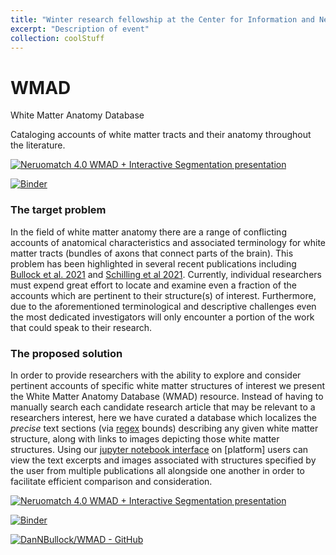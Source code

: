 ```yaml
---
title: "Winter research fellowship at the Center for Information and Neural Networks in Osaka, Japan"
excerpt: "Description of event"
collection: coolStuff
---
```


# WMAD
White Matter Anatomy Database

Cataloging accounts of white matter tracts and their anatomy throughout the literature.

[![Neruomatch 4.0 WMAD + Interactive Segmentation presentation](https://img.youtube.com/vi/FAV5HdVQ91c/0.jpg)](https://www.youtube.com/watch?v=FAV5HdVQ91c)

[![Binder](https://mybinder.org/badge_logo.svg)](https://mybinder.org/v2/gh/DanNBullock/WMAD/main?filepath=Notebooks%2FInteract_With_WMAD.ipynb)

### The target problem
In the field of white matter anatomy there are a range of conflicting accounts of anatomical characteristics and associated terminology for white matter tracts (bundles of axons that connect parts of the brain).  This problem has been highlighted in several recent publications including [Bullock et al. 2021](https://psyarxiv.com/fvk5r/) and [Schilling et al 2021](https://doi.org/10.1016/j.neuroimage.2021.118502).  Currently, individual researchers must expend great effort to locate and examine even a fraction of the accounts which are pertinent to their structure(s) of interest.  Furthermore, due to the aforementioned terminological and descriptive challenges even the most dedicated investigators will only encounter a portion of the work that could speak to their research.

### The proposed solution
In order to provide researchers with the ability to explore and consider pertinent accounts of specific white matter structures of interest we present the White Matter Anatomy Database (WMAD) resource.  Instead of having to manually search each candidate research article that may be relevant to a researchers interest, here we have curated a database which localizes the _precise_ text sections (via [regex](https://en.wikipedia.org/wiki/Regular_expression) bounds) describing any given white matter structure, along with links to images depicting those white matter structures.  Using our [jupyter notebook interface](https://github.com/DanNBullock/WMAD/blob/main/Notebooks/Interact_With_WMAD.ipynb) on [platform] users can view the text excerpts and images associated with structures specified by the user from multiple publications all alongside one another in order to facilitate efficient comparison and consideration.

[![Neruomatch 4.0 WMAD + Interactive Segmentation presentation](https://img.youtube.com/vi/FAV5HdVQ91c/0.jpg)](https://www.youtube.com/watch?v=FAV5HdVQ91c)

[![Binder](https://mybinder.org/badge_logo.svg)](https://mybinder.org/v2/gh/DanNBullock/WMAD/main?filepath=Notebooks%2FInteract_With_WMAD.ipynb)

[![DanNBullock/WMAD - GitHub](https://gh-card.dev/repos/DanNBullock/WMAD.svg)](https://github.com/DanNBullock/WMAD)
